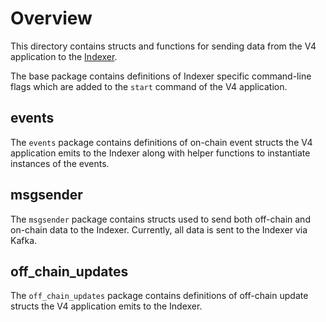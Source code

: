 # Overview

This directory contains structs and functions for sending data from the V4 application to the
[Indexer](https://github.com/jinxprotocol/indexer).

The base package contains definitions of Indexer specific command-line flags which are added to the
`start` command of the V4 application.

## events

The `events` package contains definitions of on-chain event structs the V4 application emits to the 
Indexer along with helper functions to instantiate instances of the events.

## msgsender

The `msgsender` package contains structs used to send both off-chain and on-chain data to the
Indexer. Currently, all data is sent to the Indexer via Kafka.

## off_chain_updates

The `off_chain_updates` package contains definitions of off-chain update structs the V4 application
emits to the Indexer.
